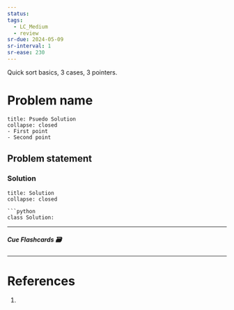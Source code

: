 ```yaml
---
status: 
tags:
  - LC_Medium
  - review
sr-due: 2024-05-09
sr-interval: 1
sr-ease: 230
---
```

Quick sort basics, 3 cases, 3 pointers.
# Problem name
```ad-tldr
title: Psuedo Solution
collapse: closed
- First point
- Second point
```
## Problem statement


### Solution
```ad-tldr
title: Solution
collapse: closed

```python
class Solution:

```

---
##### Cue Flashcards 🗃

---
# References
1. 

